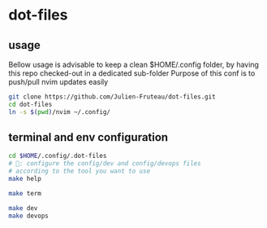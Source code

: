 # dot-files

## usage

Bellow usage is advisable to keep a clean $HOME/.config folder, by having this repo checked-out in a dedicated sub-folder
Purpose of this conf is to push/pull nvim updates easily

```bash
git clone https://github.com/Julien-Fruteau/dot-files.git
cd dot-files
ln -s $(pwd)/nvim ~/.config/
```

## terminal and env configuration

```bash
cd $HOME/.config/.dot-files
# 🤙: configure the config/dev and config/devops files
# according to the tool you want to use
make help

make term

make dev
make devops
```
